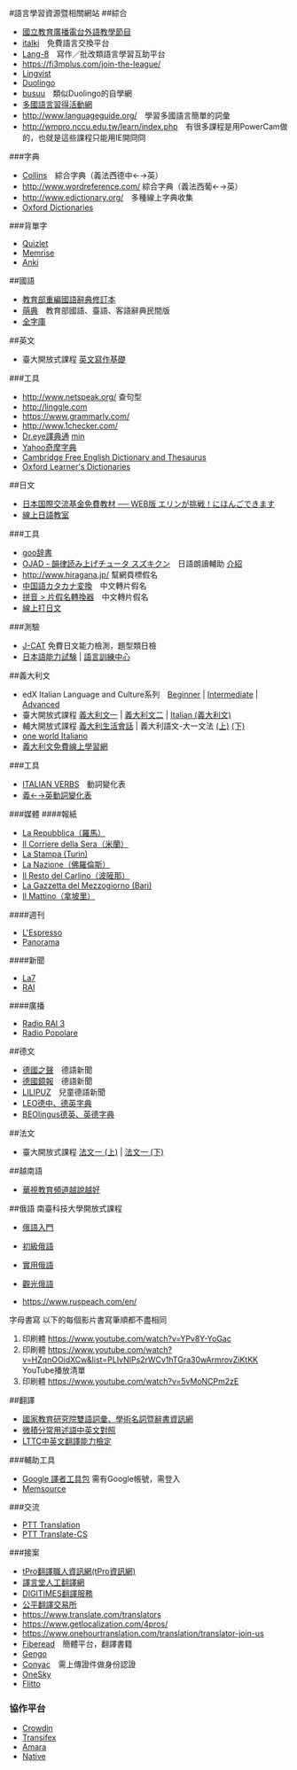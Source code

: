 #語言學習資源暨相關網站
##綜合
* [國立教育廣播電台外語教學節目](http://digitweb.ner.gov.tw/bin/home.php)
* [italki](http://www.italki.com/)　免費語言交換平台
* [Lang-8](http://lang-8.com/)　寫作／批改類語言學習互助平台
* <https://fi3mplus.com/join-the-league/>
* [Lingvist](https://www.lingvist.com.tw/)
* [Duolingo](https://www.duolingo.com/)
* [busuu](https://www.busuu.com/start/zh/)　類似Duolingo的自學網 
* [多國語言習得活動網](http://polyglot.tw)
* <http://www.languageguide.org/>　學習多國語言簡單的詞彙
* <http://wmpro.nccu.edu.tw/learn/index.php>　有很多課程是用PowerCam做的，也就是這些課程只能用IE開冏冏

###字典
* [Collins](http://www.collinsdictionary.com/)　綜合字典（義法西德中←→英）
* <http://www.wordreference.com/> 綜合字典（義法西葡←→英）
* <http://www.edictionary.org/>　多種線上字典收集
* [Oxford Dictionaries](http://www.oxforddictionaries.com/)

###背單字
* [Quizlet](https://quizlet.com/)
* [Memrise](https://www.memrise.com/)
* [Anki](http://ankisrs.net/)

##國語
* [教育部重編國語辭典修訂本](http://dict.revised.moe.edu.tw/cbdic/index.html)
* [萌典](https://www.moedict.tw/)　教育部國語、臺語、客語辭典民間版
* [全字庫](http://www.cns11643.gov.tw/AIDB/welcome.do)

##英文
* 臺大開放式課程 [英文寫作基礎](http://ocw.aca.ntu.edu.tw/ntu-ocw/index.php/ocw/cou/102S212)

###工具
* <http://www.netspeak.org/> 查句型
* <http://linggle.com>
* <https://www.grammarly.com/>
* <http://www.1checker.com/>
* [Dr.eye譯典通](http://yun.dreye.com/dict_new/dict.php) [min](http://yun.dreye.com/dict_new/dict_min.php)
* [Yahoo奇摩字典](https://tw.dictionary.yahoo.com/)
* [Cambridge Free English Dictionary and Thesaurus](http://dictionary.cambridge.org/)
* [Oxford Learner's Dictionaries](http://www.oxfordlearnersdictionaries.com/)

##日文
* [日本国際交流基金免費教材 ── WEB版 エリンが挑戦！にほんごできます](https://www.erin.ne.jp/jp/)
* [線上日語教室](http://www.linguist.com.tw/JAPClass/)

###工具
* [goo辞書](http://dictionary.goo.ne.jp/)
* [OJAD - 韻律読み上げチュータ スズキクン](http://www.gavo.t.u-tokyo.ac.jp/ojad/jpn/phrasing/index)　日語朗讀輔助 [介紹](https://www.cool3c.com/article/100767)
* <http://www.hiragana.jp/> 幫網頁標假名
* [中国語カタカナ変換](http://dokochina.com/katakana.php)　中文轉片假名
* [拼音 > 片假名轉換器](http://www.hipenpal.com/tool/chinese_simplified_and_traditional_characters_pinyin_to_katakana_converter_in_traditional_chinese.php)　中文轉片假名
* [線上打日文](http://www.lexilogos.com/keyboard/japanese.php)

###測驗
* [J-CAT](http://www.j-cat.org/) 免費日文能力檢測，題型類日檢  
* [日本語能力試験](http://www.jlpt.jp/) | [語言訓練中心](https://reg.lttc.org.tw/JLPT/index.aspx)

##義大利文
* edX Italian Language and Culture系列　[Beginner](https://www.edx.org/course/italian-language-culture-advanced-wellesleyx-italian1x) | [Intermediate](https://www.edx.org/course/italian-language-culture-intermediate-wellesleyx-italian2x) | [Advanced](https://www.edx.org/course/italian-language-culture-advanced-wellesleyx-italian3x)
* 臺大開放式課程 [義大利文一](http://ocw.aca.ntu.edu.tw/ntu-ocw/index.php/ocw/cou/103S103) | [義大利文二](http://ocw.aca.ntu.edu.tw/ntu-ocw/index.php/ocw/cou/101S118) | [Italian (義大利文)](http://ocw.aca.ntu.edu.tw/ntu-ocw/index.php/ocw/cou/100S203)  
* 輔大開放式課程 [義大利生活會話](http://ocw.fju.edu.tw/course/view.php?id=134) | 義大利語文-大一文法 [(上)](http://ocw.fju.edu.tw/course/view.php?id=132) [(下)](http://ocw.fju.edu.tw/course/view.php?id=133)
* [one world Italiano](http://www.oneworlditaliano.com/)  
* [義大利文免費線上學習網](http://italiano.oggi.tw/)

###工具
* [ITALIAN VERBS](http://www.italian-verbs.com/italian-verbs.htm)　動詞變化表
* [義←→英動詞變化表](http://conjit.cactus2000.de/index.en.php)

###媒體
####報紙
* [La Repubblica（羅馬）](http://www.repubblica.it/)
* [Il Corriere della Sera（米蘭）](http://www.corriere.it/)
* [La Stampa (Turin)](http://www.lastampa.it/)
* [La Nazione（佛羅倫斯）](http://www.lanazione.it/)
* [Il Resto del Carlino（波隡那）](http://www.ilrestodelcarlino.it/)
* [La Gazzetta del Mezzogiorno (Bari)](http://www.lagazzettadelmezzogiorno.it/)
* [Il Mattino（拿坡里）](http://www.ilmattino.it/)

####週刊
* [L'Espresso](http://espresso.repubblica.it/)
* [Panorama](http://www.panorama.it/)

####新聞
* [La7](http://www.la7.it/)
* [RAI](http://www.rai.it/)

####廣播
* [Radio RAI 3](http://www.radio3.rai.it)
* [Radio Popolare](http://www.radiopopolare.it/)


##德文
* [德國之聲](http://www.dw.de/dw/0,,9077,00.html)　德語新聞
* [德國鏡報](http://www.spiegel.de/)　德語新聞
* [LILIPUZ](http://www.lilipuz.de/)　兒童德語新聞
* [LEO德中、德英字典](http://dict.leo.org/chde?lp=chde&lang=de)  
* [BEOlingus德英、英德字典](http://dict.tu-chemnitz.de/de-en/lists/111alpha.html)  

##法文
* 臺大開放式課程 [法文一 (上)](http://ocw.aca.ntu.edu.tw/ntu-ocw/index.php/ocw/cou/101S103) | [法文一 (下)](http://ocw.aca.ntu.edu.tw/ntu-ocw/index.php/ocw/cou/100S206)

##越南語
* [華視教育頻道越說越好](http://blog.xuite.net/phyllistran/tiengviet/62113072)  

##俄語
南臺科技大學開放式課程
* [俄語入門](http://ocw.stust.edu.tw/tc/node/Russian_09901)
* [初級俄語](http://ocw.stust.edu.tw/tc/node/Russian)
* [實用俄語](http://ocw.stust.edu.tw/tc/node/Russian_10002)
* [觀光俄語](http://ocw.stust.edu.tw/tc/node/Russian_10102)

* <https://www.ruspeach.com/en/>

字母書寫
以下的每個影片書寫筆順都不盡相同
1. 印刷體 <https://www.youtube.com/watch?v=YPv8Y-YoGac>
2. 印刷體 <https://www.youtube.com/watch?v=HZqnOOidXCw&list=PLIvNIPs2rWCv1hTGra30wArmrovZiKtKK> YouTube播放清單
3. 印刷體 <https://www.youtube.com/watch?v=5vMoNCPm2zE>

##翻譯
* [國家教育研究院雙語詞彙、學術名詞暨辭書資訊網](http://terms.naer.edu.tw/)
* [微積分常用述語中英文對照](http://calculus.nctu.edu.tw/resource/riki.php?id=letter-Chinese&CID=4)
* [LTTC中英文翻譯能力檢定](https://www.lttc.ntu.edu.tw/tran_news.aspx)

###輔助工具
* [Google 譯者工具包](https://translate.google.com/toolkit/) 需有Google帳號，需登入
* [Memsource](https://www.memsource.com/en)

###交流
* [PTT Translation](https://www.ptt.cc/bbs/Translation/)
* [PTT Translate-CS](https://www.ptt.cc/bbs/Translate-CS/index.html)

###接案
* [tPro翻譯職人資訊網(tPro資訊網)](http://www.tpro.ebiz.tw/index.php)
* [譯言堂人工翻譯網](http://www.mytrans.com.tw/TChBpTranslate/)
* [DIGITIMES翻譯服務](http://transproject.digitimes.com/)
* [公平翻譯交易所](https://www.meetthetranslators.com/)
* <https://www.translate.com/translators>
* <https://www.getlocalization.com/4pros/>
* <https://www.onehourtranslation.com/translation/translator-join-us>
* [Fiberead](http://fiberead.com/)　簡體平台，翻譯書籍
* [Gengo](http://gengo.com/)
* [Conyac](https://conyac.cc/zh-tw/translators)　需上傳證件做身份認證
* [OneSky](https://translator.oneskyapp.com/sign-up)
* [Flitto](https://www.flitto.com)

### 協作平台
* [Crowdin](https://crowdin.com)
* [Transifex](https://www.transifex.com/)
* [Amara](http://www.amara.org/)
* [Native](https://getnative.me/)